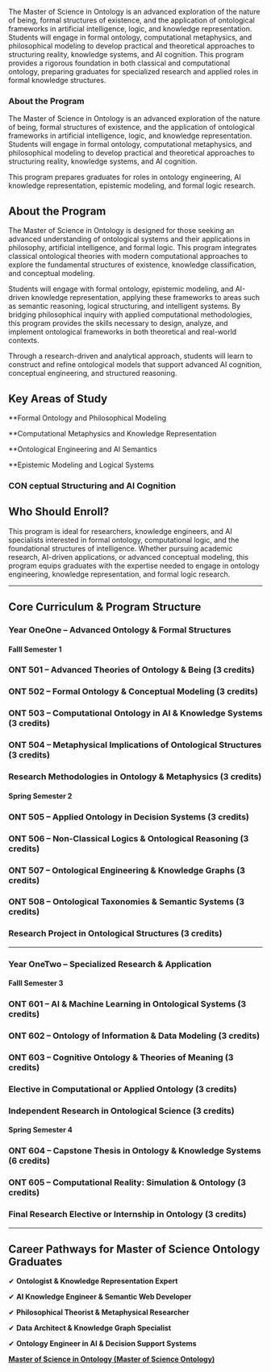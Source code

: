 The Master of Science in Ontology is an advanced exploration of the nature of being, formal structures of existence, and the application of ontological frameworks in artificial intelligence, logic, and knowledge representation. Students will engage in formal ontology, computational metaphysics, and philosophical modeling to develop practical and theoretical approaches to structuring reality, knowledge systems, and AI cognition. This program provides a rigorous foundation in both classical and computational ontology, preparing graduates for specialized research and applied roles in formal knowledge structures.

### **About the Program**

The Master of Science in Ontology is an advanced exploration of the nature of being, formal structures of existence, and the application of ontological frameworks in artificial intelligence, logic, and knowledge representation. Students will engage in formal ontology, computational metaphysics, and philosophical modeling to develop practical and theoretical approaches to structuring reality, knowledge systems, and AI cognition.

This program prepares graduates for roles in ontology engineering, AI knowledge representation, epistemic modeling, and formal logic research.

## **About the Program**

The Master of Science in Ontology is designed for those seeking an advanced understanding of ontological systems and their applications in philosophy, artificial intelligence, and formal logic. This program integrates classical ontological theories with modern computational approaches to explore the fundamental structures of existence, knowledge classification, and conceptual modeling.

Students will engage with formal ontology, epistemic modeling, and AI-driven knowledge representation, applying these frameworks to areas such as semantic reasoning, logical structuring, and intelligent systems. By bridging philosophical inquiry with applied computational methodologies, this program provides the skills necessary to design, analyze, and implement ontological frameworks in both theoretical and real-world contexts.

Through a research-driven and analytical approach, students will learn to construct and refine ontological models that support advanced AI cognition, conceptual engineering, and structured reasoning.

## **Key Areas of Study**

**Formal Ontology and Philosophical Modeling

**Computational Metaphysics and Knowledge Representation

**Ontological Engineering and AI Semantics

**Epistemic Modeling and Logical Systems

### CON ceptual Structuring and AI Cognition

## **Who Should Enroll?**

This program is ideal for researchers, knowledge engineers, and AI specialists interested in formal ontology, computational logic, and the foundational structures of intelligence. Whether pursuing academic research, AI-driven applications, or advanced conceptual modeling, this program equips graduates with the expertise needed to engage in ontology engineering, knowledge representation, and formal logic research.

---

## **Core Curriculum & Program Structure**

### **Year OneOne – Advanced Ontology & Formal Structures**

#### **Falll Semester 1**

### **ONT 501** – Advanced Theories of Ontology & Being (3 credits)

### **ONT 502** – Formal Ontology & Conceptual Modeling (3 credits)

### **ONT 503** – Computational Ontology in AI & Knowledge Systems (3 credits)

### **ONT 504** – Metaphysical Implications of Ontological Structures (3 credits)

### Research Methodologies in Ontology & Metaphysics (3 credits)

#### **Spring Semester 2**

### **ONT 505** – Applied Ontology in Decision Systems (3 credits)

### **ONT 506** – Non-Classical Logics & Ontological Reasoning (3 credits)

### **ONT 507** – Ontological Engineering & Knowledge Graphs (3 credits)

### **ONT 508** – Ontological Taxonomies & Semantic Systems (3 credits)

### Research Project in Ontological Structures (3 credits)

---

### **Year OneTwo – Specialized Research & Application**

#### **Falll Semester 3**

### **ONT 601** – AI & Machine Learning in Ontological Systems (3 credits)

### **ONT 602** – Ontology of Information & Data Modeling (3 credits)

### **ONT 603** – Cognitive Ontology & Theories of Meaning (3 credits)

### Elective in Computational or Applied Ontology (3 credits)

### Independent Research in Ontological Science (3 credits)

#### **Spring Semester 4**

### **ONT 604** – Capstone Thesis in Ontology & Knowledge Systems (6 credits)

### **ONT 605** – Computational Reality: Simulation & Ontology (3 credits)

### Final Research Elective or Internship in Ontology (3 credits)

---

## **Career Pathways for Master of Science Ontology Graduates**

✔ **Ontologist & Knowledge Representation Expert**

✔ **AI Knowledge Engineer & Semantic Web Developer**

✔ **Philosophical Theorist & Metaphysical Researcher**

✔ **Data Architect & Knowledge Graph Specialist**

✔ **Ontology Engineer in AI & Decision Support Systems**

[**Master of Science in Ontology (Master of Science Ontology)**](https://www.notion.so/Master-of-Science-in-Ontology-M-Sc-Ontology-1952c2ffeee28022b7aecf622ce56245?pvs=21)